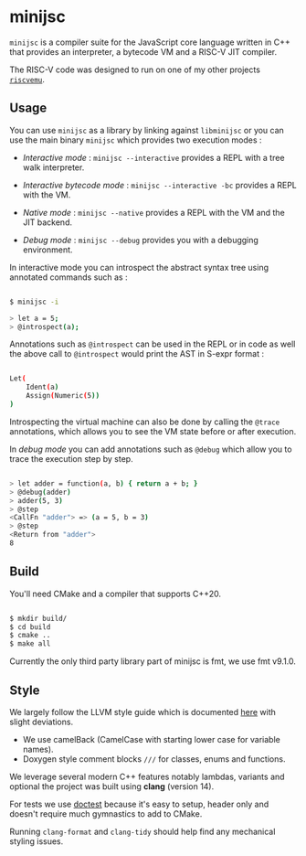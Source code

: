 # minijsc

`minijsc` is a compiler suite for the JavaScript core language written in C++
that provides an interpreter, a bytecode VM and a RISC-V JIT compiler.

The RISC-V code was designed to run on one of my other projects
[`riscvemu`](https://github.com/jmpnz/riscvemu).

## Usage

You can use `minijsc` as a library by linking against `libminijsc` or you
can use the main binary `minijsc` which provides two execution modes :

* *Interactive mode* : `minijsc --interactive` provides a REPL with a tree walk interpreter.

* *Interactive bytecode mode* : `minijsc --interactive -bc` provides a REPL with the VM.

* *Native mode* : `minijsc --native` provides a REPL with the VM and the JIT backend.

* *Debug mode* : `minijsc --debug` provides you with a debugging environment.

In interactive mode you can introspect the abstract syntax tree using annotated
commands such as :

```sh

$ minijsc -i

> let a = 5;
> @introspect(a);

```

Annotations such as `@introspect` can be used in the REPL or in code as well
the above call to `@introspect` would print the AST in S-expr format :

```sh

Let(
    Ident(a)
    Assign(Numeric(5))
)

```

Introspecting the virtual machine can also be done by calling the `@trace`
annotations, which allows you to see the VM state before or after execution.

In *debug mode* you can add annotations such as `@debug` which allow you
to trace the execution step by step.

```sh

> let adder = function(a, b) { return a + b; }
> @debug(adder)
> adder(5, 3)
> @step
<CallFn "adder"> => (a = 5, b = 3)
> @step
<Return from "adder">
8

```


## Build

You'll need CMake and a compiler that supports C++20.

```sh

$ mkdir build/
$ cd build
$ cmake ..
$ make all

```

Currently the only third party library part of minijsc is fmt, we use fmt v9.1.0.

## Style

We largely follow the LLVM style guide which is documented [here](https://llvm.org/docs/CodingStandards.html)
with slight deviations.

* We use camelBack (CamelCase with starting lower case for variable names).
* Doxygen style comment blocks `///` for classes, enums and functions.

We leverage several modern C++ features notably lambdas, variants and optional
the project was built using **clang** (version 14).

For tests we use [doctest](https://github.com/doctest/doctest) because it's easy
to setup, header only and doesn't require much gymnastics to add to CMake.

Running `clang-format` and `clang-tidy` should help find any mechanical styling
issues.
